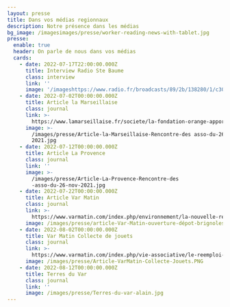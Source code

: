 ```yaml
---
layout: presse
title: Dans vos médias regionnaux
description: Notre présence dans les médias
bg_image: /imagesimages/presse/worker-reading-news-with-tablet.jpg
presse:
  enable: true
  header: On parle de nous dans vos médias
  cards:
    - date: 2022-07-17T22:00:00.000Z
      title: Interview Radio Ste Baume
      class: interview
      link: ''
      image: '/imageshttps://www.radio.fr/broadcasts/89/2b/138280/1/c300.png'
    - date: 2022-07-02T00:00:00.000Z
      title: Article la Marseillaise
      class: journal
      link: >-
        https://www.lamarseillaise.fr/societe/la-fondation-orange-apporte-son-soutien-a-11-associations-de-la-region-XA9705374
      image: >-
        /images/presse/Article-la-Marseillaise-Rencontre-des asso-du-26-nov
        2021.jpg
    - date: 2022-07-12T00:00:00.000Z
      title: Article La Provence
      class: journal
      link: ''
      image: >-
        /images/presse/Article-La-Provence-Rencontre-des
        -asso-du-26-nov-2021.jpg
    - date: 2022-07-22T00:00:00.000Z
      title: Article Var Matin
      class: journal
      link: >-
        https://www.varmatin.com/index.php/environnement/la-nouvelle-ressourcerie-ouverte-aux-apports-a-brignoles-740114
      image: /images/presse/article-Var-Matin-ouverture-dépot-brignoles.jpg
    - date: 2022-08-02T00:00:00.000Z
      title: Var Matin Collecte de jouets
      class: journal
      link: >-
        https://www.varmatin.com/index.php/vie-associative/le-reemploi-une-solution-ecologique-et-solidaire-a-saint-maximin-728043
      image: /images/presse/Article-VarMatin-Collecte-Jouets.PNG
    - date: 2022-08-12T00:00:00.000Z
      title: Terres du Var
      class: journal
      link: ''
      image: /images/presse/Terres-du-var-alain.jpg
---
```


